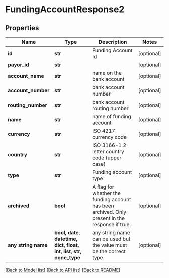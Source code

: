 # FundingAccountResponse2


## Properties
Name | Type | Description | Notes
------------ | ------------- | ------------- | -------------
**id** | **str** | Funding Account Id | [optional] 
**payor_id** | **str** |  | [optional] 
**account_name** | **str** | name on the bank account | [optional] 
**account_number** | **str** | bank account number | [optional] 
**routing_number** | **str** | bank account routing number | [optional] 
**name** | **str** | name of funding account | [optional] 
**currency** | **str** | ISO 4217 currency code | [optional] 
**country** | **str** | ISO 3166-1 2 letter country code (upper case) | [optional] 
**type** | **str** | Funding account type | [optional] 
**archived** | **bool** | A flag for whether the funding account has been archived.  Only present in the response if true. | [optional] 
**any string name** | **bool, date, datetime, dict, float, int, list, str, none_type** | any string name can be used but the value must be the correct type | [optional]

[[Back to Model list]](../README.md#documentation-for-models) [[Back to API list]](../README.md#documentation-for-api-endpoints) [[Back to README]](../README.md)


